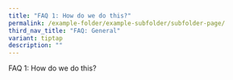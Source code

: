 ```yaml
---
title: "FAQ 1: How do we do this?"
permalink: /example-folder/example-subfolder/subfolder-page/
third_nav_title: "FAQ: General"
variant: tiptap
description: ""
---
```

<p>FAQ 1: How do we do this?</p>